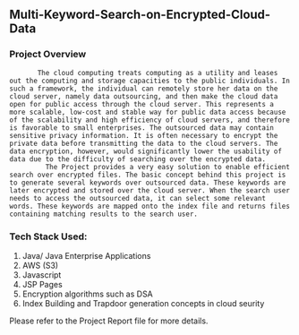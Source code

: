 ## Multi-Keyword-Search-on-Encrypted-Cloud-Data

### Project Overview

           The cloud computing treats computing as a utility and leases out the computing and storage capacities to the public individuals. In such a framework, the individual can remotely store her data on the cloud server, namely data outsourcing, and then make the cloud data open for public access through the cloud server. This represents a more scalable, low-cost and stable way for public data access because of the scalability and high efficiency of cloud servers, and therefore is favorable to small enterprises. The outsourced data may contain sensitive privacy information. It is often necessary to encrypt the private data before transmitting the data to the cloud servers. The data encryption, however, would significantly lower the usability of data due to the difficulty of searching over the encrypted data.
             The Project provides a very easy solution to enable efficient search over encrypted files. The basic concept behind this project is to generate several keywords over outsourced data. These keywords are later encrypted and stored over the cloud server. When the search user needs to access the outsourced data, it can select some relevant words. These keywords are mapped onto the index file and returns files containing matching results to the search user.

### Tech Stack Used:
1. Java/ Java Enterprise Applications
2. AWS (S3)
3. Javascript
4. JSP Pages
5. Encryption algorithms such as DSA
6. Index Building and Trapdoor generation concepts in cloud seurity

Please refer to the Project Report file for more details.
